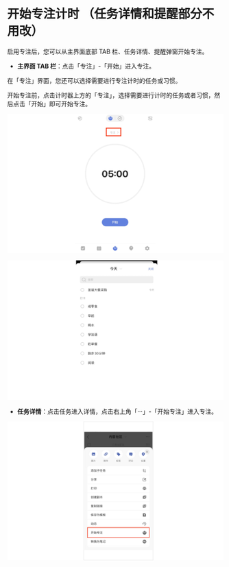 # 开始专注计时 （任务详情和提醒部分不用改）

启用专注后，您可以从主界面底部 TAB 栏、任务详情、提醒弹窗开始专注。

- **主界面 TAB 栏**：点击「专注」-「开始」进入专注。

在「专注」界面，您还可以选择需要进行专注计时的任务或习惯。

开始专注前，点击计时器上方的「专注」，选择需要进行计时的任务或者习惯，然后点击「开始」即可开始专注。

![](../../images/ios/66.png)

![](../../images/ios/66.5.png)

* **任务详情**：点击任务进入详情，点击右上角「···」-「开始专注」进入专注。

![](../../images/ios/67.png)

